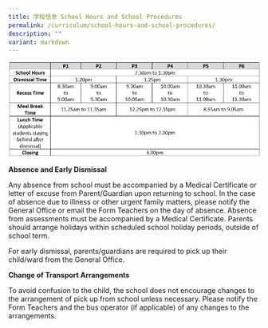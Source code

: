 ```yaml
---
title: 学校信息 School Hours and School Procedures
permalink: /curriculum/school-hours-and-school-procedures/
description: ""
variant: markdown
---
```

![](/images/School_Hours_29_Dec_2023_v2.png)


**Absence and Early Dismissal**

Any absence from school must be accompanied by a Medical Certificate or letter of excuse from Parent/Guardian upon returning to school. In the case of absence due to illness or other urgent family matters, please notify the General Office or email the Form Teachers on the day of absence. Absence from assessments must be accompanied by a Medical Certificate. Parents should arrange holidays within scheduled school holiday periods, outside of school term.

For early dismissal, parents/guardians are required to pick up their child/ward from the General Office.

**Change of Transport Arrangements**

To avoid confusion to the child, the school does not encourage changes to the arrangement of pick up from school unless necessary. Please notify the Form Teachers and the bus operator (if applicable) of any changes to the arrangements.